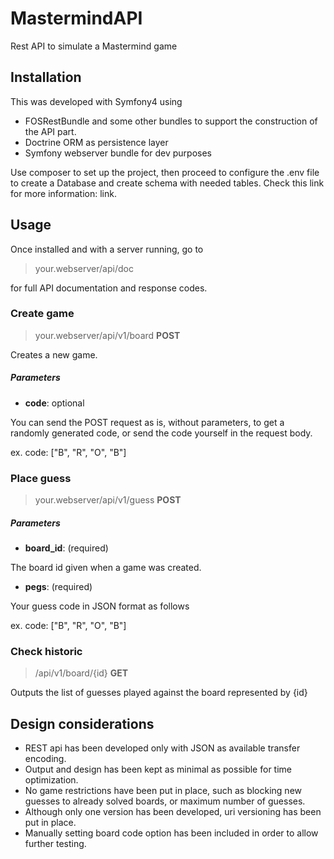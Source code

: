 # MastermindAPI
Rest API to simulate a Mastermind game

## Installation

This was developed with Symfony4 using 
- FOSRestBundle and some other bundles to support the construction of the API part.
- Doctrine ORM as persistence layer
- Symfony webserver bundle for dev purposes

Use composer to set up the project, then proceed to configure the .env file to create a Database and create schema with needed tables. Check this link for more information: link.
 
## Usage

Once installed and with a server running, go to 
>your.webserver/api/doc

for full API documentation and response codes.

### Create game
>your.webserver/api/v1/board **POST**

Creates a new game. 

##### Parameters
- **code**: optional

You can send the POST request as is, without parameters, to get a randomly generated code, or send the code yourself in the request body.

ex. code: ["B", "R", "O", "B"] 

### Place guess
>your.webserver/api/v1/guess **POST**
##### Parameters
- **board_id**: (required)

The board id given when a game was created.
- **pegs**: (required)

Your guess code in JSON format as follows

ex. code: ["B", "R", "O", "B"] 
### Check historic
>/api/v1/board/{id} **GET**

Outputs the list of guesses played against the board represented by {id}

## Design considerations

- REST api has been developed only with JSON as available transfer encoding.
- Output and design has been kept as minimal as possible for time optimization.
- No game restrictions have been put in place, such as blocking new guesses to already solved boards, or maximum number of guesses.
- Although only one version has been developed, uri versioning has been put in place.
- Manually setting board code option has been included in order to allow further testing.
